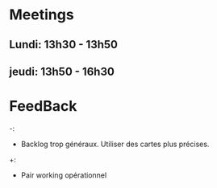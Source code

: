 # Meetings
## Lundi: 13h30 - 13h50
## jeudi: 13h50 - 16h30

# FeedBack
-: 
* Backlog trop généraux. Utiliser des cartes plus précises.

+: 
* Pair working opérationnel
    
